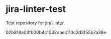 # jira-linter-test

Test repository for [jira-linter].

[jira-linter]: https://github.com/btwrk/action-jira-linter
02b818a03fb00b4c1032daec110c2d3f55b7a38e
